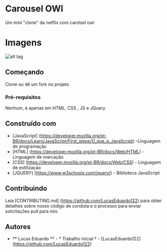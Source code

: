 # Carousel OWl

Um mini "clone" da netflix com carolsel owl

# Imagens
![alt tag](https://media.discordapp.net/attachments/964537774399193158/964537904472916048/clone.PNG?width=1192&height=656)


## Começando

Clone ou dê um fork no projeto

### Pré-requisitos

Nenhum, é apenas em HTML, CSS , JS e JQuery


## Construído com

* [JavaScript] (https://developer.mozilla.org/pt-BR/docs/Learn/JavaScript/First_steps/O_que_e_JavaScript) -Linguagem de programação
* [HTML] (https://developer.mozilla.org/pt-BR/docs/Web/HTML) - Linguagem de marcação
* [CSS] (https://developer.mozilla.org/pt-BR/docs/Web/CSS) - Linguagem de estilização
* [JQUERY] (https://www.w3schools.com/jquery/) - Biblioteca JavaScript
## Contribuindo

Leia [CONTRIBUTING.md] (https://github.com/LucasEduardo122) para obter detalhes sobre nosso código de conduta e o processo para enviar solicitações pull para nós.


## Autores

* ** Lucas Eduardo ** - * Trabalho inicial * - [LucasEduardo122] (https://github.com/LucasEduardo122)

